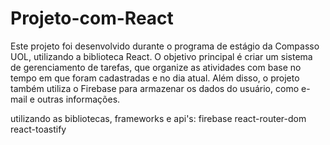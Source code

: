 # Projeto-com-React

Este projeto foi desenvolvido durante o programa de estágio da Compasso UOL, utilizando a biblioteca React. O objetivo principal é criar um sistema de gerenciamento de tarefas, que organize as atividades com base no tempo em que foram cadastradas e no dia atual. Além disso, o projeto também utiliza o Firebase para armazenar os dados do usuário, como e-mail e outras informações.

utilizando as bibliotecas, frameworks e api's:
firebase
react-router-dom
react-toastify
